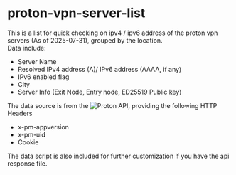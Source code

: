 # proton-vpn-server-list

This is a list for quick checking on ipv4 / ipv6 address of the proton vpn servers (As of 2025-07-31), grouped by the location.  
Data include:
- Server Name
- Resolved IPv4 address (A)/ IPv6 address (AAAA, if any)
- IPv6 enabled flag
- City
- Server Info (Exit Node, Entry node, ED25519 Public key)

The data source is from the ![Proton API](https://account.protonvpn.com/api/vpn/logicals), providing the following HTTP Headers
- x-pm-appversion
- x-pm-uid
- Cookie

The data script is also included for further customization if you have the api response file.
